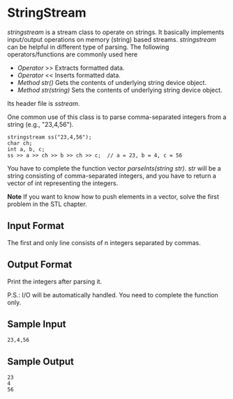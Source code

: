 # StringStream
_stringstream_ is a stream class to operate on strings. It basically implements input/output operations on memory (string) based streams. _stringstream_ can be helpful in different type of parsing. The following operators/functions are commonly used here

- _Operator_ >> Extracts formatted data.
- _Operator_ << Inserts formatted data.
- _Method str()_ Gets the contents of underlying string device object.
- _Method str(string)_ Sets the contents of underlying string device object.

Its header file is _sstream_.

One common use of this class is to parse comma-separated integers from a string (e.g., "23,4,56").
```
stringstream ss("23,4,56");
char ch;
int a, b, c;
ss >> a >> ch >> b >> ch >> c;  // a = 23, b = 4, c = 56
```
You have to complete the function vector _parseInts(string str)_. _str_ will be a string consisting of comma-separated integers, and you have to return a vector of int representing the integers.

**Note** If you want to know how to push elements in a vector, solve the first problem in the STL chapter.

## Input Format

The first and only line consists of n integers separated by commas.

## Output Format

Print the integers after parsing it.

P.S.: I/O will be automatically handled. You need to complete the function only.

## Sample Input
```
23,4,56
```
## Sample Output
```
23
4
56
```
